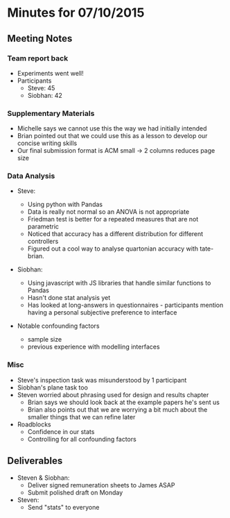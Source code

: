 ---
---
# Minutes for 07/10/2015

## Meeting Notes

### Team report back
- Experiments went well!
- Participants
	- Steve: 45
	- Siobhan: 42

### Supplementary Materials
- Michelle says we cannot use this the way we had initially intended
- Brian pointed out that we could use this as a lesson to develop our concise writing skills
- Our final submission format is ACM small -> 2 columns reduces page size

### Data Analysis
- Steve: 
	- Using python with Pandas
	- Data is really not normal so an ANOVA is not appropriate
	- Friedman test is better for a repeated measures that are not parametric 
	- Noticed that accuracy has a different distribution for different controllers
	- Figured out a cool way to analyse quartonian accuracy with tate-brian. 
	
- Siobhan:
	- Using javascript with JS libraries that handle similar functions to Pandas
	- Hasn't done stat analysis yet
	- Has looked at long-answers in questionnaires - participants mention having a personal subjective preference to interface

- Notable confounding factors
	- sample size
	- previous experience with modelling interfaces

### Misc
- Steve's inspection task was misunderstood by 1 participant
- Siobhan's plane task too
- Steven worried about phrasing used for design and results chapter
	- Brian says we should look back at the example papers he's sent us
	- Brian also points out that we are worrying a bit much about the smaller things that we can refine later
- Roadblocks
	- Confidence in our stats
	- Controlling for all confounding factors

## Deliverables
- Steven & Siobhan: 
	- Deliver signed remuneration sheets to James ASAP
	- Submit polished draft on Monday
- Steven: 
	- Send "stats" to everyone

